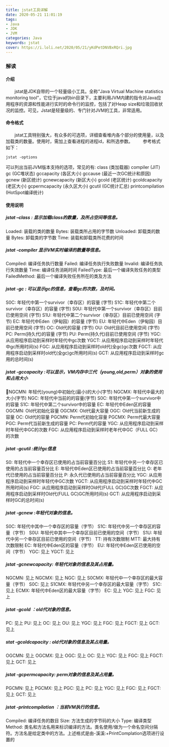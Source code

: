 ```yaml
---
title: jstat工具详解
date: 2020-05-21 11:01:19
tags:
- Java
- JDK
- JVM
categories: Java
keywords: jstat
cover: https://i.loli.net/2020/05/21/yKdPetDNVBxRQri.jpg
---
```

### 解读
#### 介绍
&emsp;&emsp;jstat是JDK自带的一个轻量级小工具。全称“Java Virtual Machine statistics monitoring tool”，它位于java的bin目录下，主要利用JVM内建的指令对Java应用程序的资源和性能进行实时的命令行的监控，包括了对Heap size和垃圾回收状况的监控。可见，Jstat是轻量级的、专门针对JVM的工具，非常适用。
#### 命令格式
&emsp;&emsp;jstat工具特别强大，有众多的可选项，详细查看堆内各个部分的使用量，以及加载类的数量。使用时，需加上查看进程的进程id，和所选参数。
&emsp;&emsp;参考格式如下：
```shell
jstat -options 
```
可以列出当前JVM版本支持的选项，常见的有:
class (类加载器) 
compiler (JIT) 
gc (GC堆状态) 
gccapacity (各区大小) 
gccause (最近一次GC统计和原因) 
gcnew (新区统计)
gcnewcapacity (新区大小)
gcold (老区统计)
gcoldcapacity (老区大小)
gcpermcapacity (永久区大小)
gcutil (GC统计汇总)
printcompilation (HotSpot编译统计)

#### 使用说明
##### jstat –class<pid> : 显示加载class的数量，及所占空间等信息。
Loaded: 装载的类的数量
Bytes: 装载类所占用的字节数
Unloaded: 卸载类的数量
Bytes: 卸载类的字节数
Time: 装载和卸载类所花费的时间
##### jstat -compiler <pid>显示VM实时编译的数量等信息。
Compiled: 编译任务执行数量
Failed: 编译任务执行失败数量
Invalid: 编译任务执行失效数量
Time: 编译任务消耗时间
FailedType: 最后一个编译失败任务的类型
FailedMethod: 最后一个编译失败任务所在的类及方法
##### jstat -gc <pid>: 可以显示gc的信息，查看gc的次数，及时间。
S0C: 年轻代中第一个survivor（幸存区）的容量 (字节)
S1C: 年轻代中第二个survivor（幸存区）的容量 (字节)
S0U: 年轻代中第一个survivor（幸存区）目前已使用空间 (字节)
S1U: 年轻代中第二个survivor（幸存区）目前已使用空间 (字节)
EC: 年轻代中Eden（伊甸园）的容量 (字节)
EU: 年轻代中Eden（伊甸园）目前已使用空间 (字节)
OC: Old代的容量 (字节)
OU: Old代目前已使用空间 (字节)
PC: Perm(持久代)的容量 (字节)
PU: Perm(持久代)目前已使用空间 (字节)
YGC: 从应用程序启动到采样时年轻代中gc次数
YGCT: 从应用程序启动到采样时年轻代中gc所用时间(s)
FGC: 从应用程序启动到采样时old代(全gc)gc次数
FGCT: 从应用程序启动到采样时old代(全gc)gc所用时间(s)
GCT: 从应用程序启动到采样时gc用的总时间(s)
##### jstat -gccapacity <pid>:可以显示，VM内存中三代（young,old,perm）对象的使用和占用大小
NGCMN: 年轻代(young)中初始化(最小)的大小(字节)
NGCMX: 年轻代中最大的大小(字节)
NGC: 年轻代中当前的的容量(字节)
S0C: 年轻代中第一个survivor中的容量
S1C: 年轻代中第二个survivor中的容量
EC: 年轻代中Eden区的容量
OGCMN: Old代初始化容量
OGCMX: Old代最大容量
OGC: Old代当前新生成的容量
OC: Old代的容量
PGCMN: Perm代初始化容量
PGCMX: Perm代最大容量
PGC: Perm代当前新生成的容量
PC: Perm代的容量
YGC: 从应用程序启动到采样时年轻代中GC的次数
FGC: 从应用程序启动到采样时老年代中GC（FULL GC）的次数
##### jstat -gcutil <pid>:统计gc信息
S0: 年轻代中一个幸存区已使用的占当前容量百分比
S1: 年轻代中另一个幸存区已使用的占当前容量百分比
E: 年轻代中Eden区已使用的占当前容量百分比
O: 老年代已使用的占当前容量百分比
P: 永久代已使用的占当前容量百分比
YGC: 从应用程序启动到采样时年轻代中GC次数
YGCT: 从应用程序启动到采样时年轻代中GC所用时间(s)
FGC: 从应用程序启动到采样时Old代(FULL GC)GC次数
FGCT: 从应用程序启动到采样时Old代(FULL GC)GC所用时间(s)
GCT: 从应用程序启动到采样时GC的总时间(s)
##### jstat -gcnew <pid>:年轻代对象的信息。
S0C: 年轻代中其中一个幸存区的容量（字节）
S1C: 年轻代中另一个幸存区的容量（字节）
S0U: 年轻代中其中一个幸存区目前已使用的空间（字节）
S1U: 年轻代中另一个幸存区目前已使用的空间（字节）
TT: 持有次数限制
MTT: 最大持有次数限制
EC: 年轻代中Eden区的容量（字节）
EU: 年轻代中Eden区已使用的空间（字节）
YGC: 见上
YGCT: 见上
##### jstat -gcnewcapacity<pid>: 年轻代对象的信息及其占用量。
NGCMN: 见上
NGCMX: 见上
NGC: 见上
S0CMX: 年轻代中一个幸存区的最大容量（字节）
S0C: 见上
S1CMX: 年轻代中另一个幸存区的最大容量（字节）
S1C: 见上
ECMX: 年轻代中Eden区的最大容量（字节）
EC: 见上
YGC: 见上
FGC: 见上
##### jstat -gcold <pid>：old代对象的信息。
PC: 见上
PU: 见上
OC: 见上
OU: 见上
YGC: 见上
FGC: 见上
FGCT: 见上
GCT: 见上
##### stat -gcoldcapacity <pid>: old代对象的信息及其占用量。
OGCMN: 见上
OGCMX: 见上
OGC: 见上
OC: 见上
YGC: 见上
FGC: 见上
FGCT: 见上
GCT: 见上
##### jstat -gcpermcapacity<pid>: perm对象的信息及其占用量。
PGCMN: 见上
PGCMX: 见上
PGC: 见上
PC: 见上
YGC: 见上
FGC: 见上
FGCT: 见上
GCT: 见上
##### jstat -printcompilation <pid>：当前VM执行的信息。
Compiled: 编译任务的数目
Size: 方法生成的字节码的大小
Type: 编译类型
Method: 类名和方法名用来标识编译的方法。类名使用/做为一个命名空间分隔符。方法名是给定类中的方法。上述格式是由-溪溪:+PrintComplation选项进行设置的

